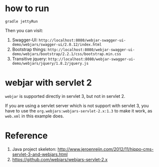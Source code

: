 how to run
============

`gradle jettyRun`

Then you can visit:

1. Swagger-UI: `http://localhost:8080/webjar-swagger-ui-demo/webjars/swagger-ui/2.0.12/index.html`
2. Bootstrap things: `http://localhost:8080/webjar-swagger-ui-demo/webjars/bootstrap/2.2.1/css/bootstrap.min.css`   
3. Transitive jquery: `http://localhost:8080/webjar-swagger-ui-demo/webjars/jquery/1.8.2/jquery.js`

# webjar with servlet 2

`webjar` is supported directly in servlet 3, but not in servlet 2. 

If you are using a servlet server which is not support with servlet 3, you have to use the `org.webjars:webjars-servlet-2.x:1.3` to make it work, as `web.xml` in this example does.

# Reference

1. Java project skeleton: 
http://www.jeroenreijn.com/2012/11/hippo-cms-servlet-3-and-webjars.html
2. https://github.com/webjars/webjars-servlet-2.x

